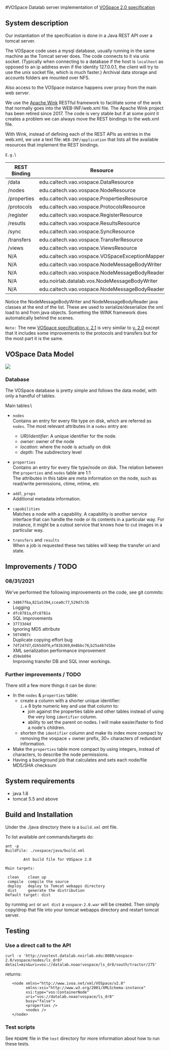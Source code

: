 #VOSpace
Datalab server implementation of [VOSpace 2.0 specification](https://ivoa.net/documents/VOSpace/20130329/REC-VOSpace-2.0-20130329.html)


## System description
Our instantiation of the specification is done in a Java REST API over a tomcat server. 

The VOSpace code uses a mysql database, usually running in the same machine as the Tomcat server does.
The code connects to it via unix socket. (Typically when connecting to a database if the host is `localhost`
as opposed to an ip address even if the identity 127.0.0.1, the client will try to use the unix socket 
file, which is much faster.)
Archival data storage and accounts folders are mounted over NFS.

Also access to the VOSpace instance happens over proxy from the main web server.

We use the [Apache Wink](http://wink.incubator.apache.org/index.html) RESTful framework to facilitate 
some of the work that normally goes into the WEB-INF/web.xml file. The Apache Wink project has been 
retired since 2017. The code is very stable but if at some point it creates a problem we can always
move the REST bindings to the web.xml file.

With Wink, instead of defining each of the REST APIs as entries in the web.xml, we use a text
 file: `WEB-INF/application` that lists all the available resources that implement the REST
bindings.

`E.g.`\

| REST Binding | Resource |
| ------------ | -------- |
|/data | edu.caltech.vao.vospace.DataResource |
|/nodes | edu.caltech.vao.vospace.NodeResource |
|/properties | edu.caltech.vao.vospace.PropertiesResource |
|/protocols | edu.caltech.vao.vospace.ProtocolsResource |
|/register | edu.caltech.vao.vospace.RegisterResource |
|/resutls | edu.caltech.vao.vospace.ResultsResource |
|/sync | edu.caltech.vao.vospace.SyncResource |
|/transfers | edu.caltech.vao.vospace.TransferResource |
|/views | edu.caltech.vao.vospace.ViewsResource |
| N/A | edu.caltech.vao.vospace.VOSpaceExceptionMapper |
| N/A | edu.caltech.vao.vospace.NodeMessageBodyWriter |
| N/A | edu.caltech.vao.vospace.NodeMessageBodyReader |
| N/A | edu.noirlab.datalab.vos.NodeMessageBodyWriter |
| N/A | edu.caltech.vao.vospace.NodeMessageBodyReader



Notice the NodeMessageBodyWriter and NodeMessageBodyReader java classes at the end of the list. 
These are used to serialize/deserialize the xml load to and from java objects. Something the WINK
framework does automatically behind the scenes.

``Note:`` The new [VOSpace specification v. 2.1](https://www.ivoa.net/documents/VOSpace/20180620/REC-VOSpace-2.1.html) 
is very similar to [v. 2.0](https://ivoa.net/documents/VOSpace/20130329/REC-VOSpace-2.0-20130329.html) except that it includes
 some improvements to the protocols and transfers but for the most part it is the same.

## VOSpace Data Model

![](https://ivoa.net/documents/VOSpace/20130329/vospace-node-hierarchy.png)

### Database
The VOSpace database is pretty simple and follows the data model, with only a handful of tables.

Main tables:\
* `nodes`\
Contains an entry for every file type on disk, which are referred as `nodes`.
The most relevant attributes in a `nodes` entry are:
  * *URI/identifier*: A unique identifier for the node.
  * *owner*: owner of the node
  * *location*: where the node is actually on disk
  * *depth*: The subdirectory level

* `properties`\
Contains an entry for every file type/node on disk. The relation between the `properties` and `nodes` table are 1:1\
The attributes in this table are meta information on the node, such as read/write permissions, ctime, mtime, etc
  
* `addl_props`\
Additional metadata information.
  
* `capabilities`\
Matches a node with a capability. A capability is another service interface that can handle the node or its contents
  in a particular way. For instance, it might be a cutout service that knows how to cut images in a particular way.
  
* `transfers` and `results`\
When a job is requested these two tables will keep the transfer uri and state.
  

## Improvements / TODO
### 08/31/2021
We've performed the following improvements on the code, see git commits:
- `34867f6a`,`821a5394`,`ccea0c77`,`529d7c5b`\
  Logging 
- `dfc8781a`,`dfc8781a`\
  SQL improvements
- `37733d4d`\
  Ignoring MD5 attribute
- `5074907c`\
  Duplicate copying effort bug
- `7df247d7`,`d265ddf6`,`ef81b369`,`0e8bbc76`,`b25a4b7d1be`\
  XML serialization performance improvement
- `d59eb094`\
  Improving transfer DB and SQL inner workings.
  
### Further improvements / TODO
There still a few more things it can be done:
* In the `nodes` & `properties` table:
  * create a column with a shorter unique identifier:\
    `i.e` 8 byte numeric key  and use that column to:
    * join against the properties table and other tables instead of using the very long `identifier` column.
    * ability to set the parent on nodes. I will make easier/faster to find a node's children.
  * shorten the `identifier` column and make its index more compact by 
    removing the vospace + owner prefix, 30+ characters of
    redundant information.
* Make the `properties` table more compact by using integers, instead of characters, to 
  describe the node permissions.
* Having a background job that calculates and sets each node/file MD5/SHA checksum
    
## System requirements
- java 1.8
- tomcat 5.5 and above

## Build and Installation
Under the ./java directory there is a `build.xml` *ant* file.

To list available *ant* commands/targets do:

```
ant -p
Buildfile: ./vospace/java/build.xml

        Ant build file for VOSpace 2.0

Main targets:

 clean    clean up
 compile  compile the source
 deploy   deploy to Tomcat webapps directory
 dist     generate the distribution
Default target: dist
```

by running `ant` or `ant dist` a `vospace-2.0.war` will be created. Then simply copy/drop
that file into your tomcat webapps directory and restart tomcat server.

## Testing

### Use a direct call to the API
```curl -v 'http://vostest.datalab.noirlab.edu:8080/vospace-2.0/vospace/nodes/ls_dr8?detail=min&uri=vos://datalab.noao!vospace/ls_dr8/south/tractor/275'```

returns:
```
   <node xmlns="http://www.ivoa.net/xml/VOSpace/v2.0" 
         xmlns:xsi="http://www.w3.org/2001/XMLSchema-instance"
         xsi:type="vos:ContainerNode"
         uri="vos://datalab.noao!vospace/ls_dr8"
         busy="false">
         <properties />
         <nodes />
   </node>
```
### Test scripts
See `README` file in the `test` directory for more information about how to run these tests.
